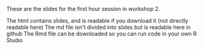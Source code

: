 
These are the slides for the first hour session in workshop 2.

The html contains slides, and is readable if you download it (not directly readable here)
The md file isn't divided into slides but is readable here in github
The Rmd file can be downloaded so you can run code in your own R Studio

